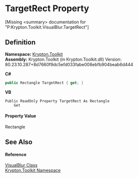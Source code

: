 # TargetRect Property


\[Missing &lt;summary&gt; documentation for "P:Krypton.Toolkit.VisualBlur.TargetRect"\]



## Definition
**Namespace:** <a href="79d2eac2-21f4-54ff-7552-b20c33c30600.md">Krypton.Toolkit</a>  
**Assembly:** Krypton.Toolkit (in Krypton.Toolkit.dll) Version: 80.23.10.287+8d7660f9dc5efd033fabe008ebfb904beab6d444

**C#**
``` C#
public Rectangle TargetRect { get; }
```
**VB**
``` VB
Public ReadOnly Property TargetRect As Rectangle
	Get
```



#### Property Value
Rectangle

## See Also


#### Reference
<a href="512d0f89-2bf4-e193-9560-412a55d94aa5.md">VisualBlur Class</a>  
<a href="79d2eac2-21f4-54ff-7552-b20c33c30600.md">Krypton.Toolkit Namespace</a>  

